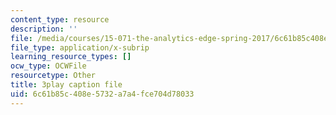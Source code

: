 ```yaml
---
content_type: resource
description: ''
file: /media/courses/15-071-the-analytics-edge-spring-2017/6c61b85c408e5732a7a4fce704d78033_fsF79kN9G28.vtt
file_type: application/x-subrip
learning_resource_types: []
ocw_type: OCWFile
resourcetype: Other
title: 3play caption file
uid: 6c61b85c-408e-5732-a7a4-fce704d78033
---
```

